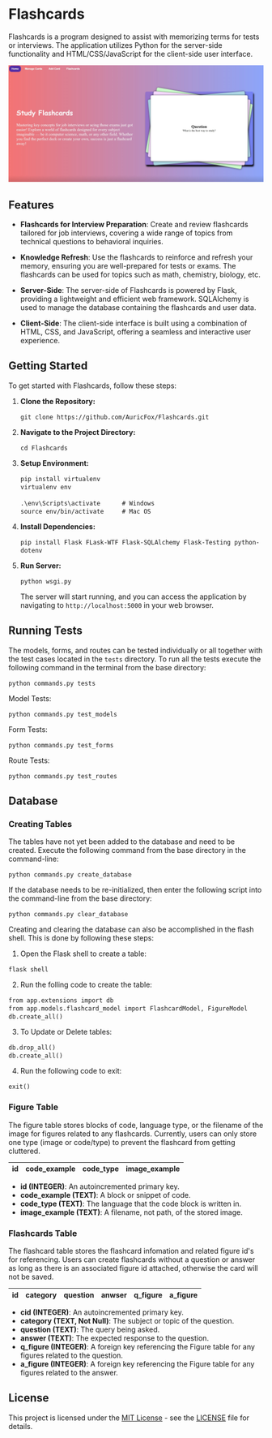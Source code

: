 # Flashcards

Flashcards is a program designed to assist with memorizing terms for tests or interviews. The application utilizes Python for the server-side functionality and HTML/CSS/JavaScript for the client-side user interface.

![Home Page](home_page.jpg "Home Page")

## Features

- **Flashcards for Interview Preparation**: Create and review flashcards tailored for job interviews, covering a wide range of topics from technical questions to behavioral inquiries.

- **Knowledge Refresh**: Use the flashcards to reinforce and refresh your memory, ensuring you are well-prepared for tests or exams. The flashcards can be used for topics such as math, chemistry, biology, etc.

- **Server-Side**: The server-side of Flashcards is powered by Flask, providing a lightweight and efficient web framework. SQLAlchemy is used to manage the database containing the flashcards and user data.

- **Client-Side**: The client-side interface is built using a combination of HTML, CSS, and JavaScript, offering a seamless and interactive user experience.

## Getting Started

To get started with Flashcards, follow these steps:

1. **Clone the Repository:**
    ```
    git clone https://github.com/AuricFox/Flashcards.git
    ```

2. **Navigate to the Project Directory:**
    ```
    cd Flashcards
    ```

3. **Setup Environment:**
    ```
    pip install virtualenv  
    virtualenv env

    .\env\Scripts\activate      # Windows
    source env/bin/activate     # Mac OS
    ```

4. **Install Dependencies:**
    ```
    pip install Flask FLask-WTF Flask-SQLAlchemy Flask-Testing python-dotenv
    ```

5. **Run Server:**
    ```
    python wsgi.py
    ```

    The server will start running, and you can access the application by navigating to `http://localhost:5000` in your web browser.

## Running Tests

The models, forms, and routes can be tested individually or all together with the test cases located in the `tests` directory. To run all the 
tests execute the following command in the terminal from the base directory:
```
python commands.py tests
```
Model Tests:
```
python commands.py test_models
```
Form Tests:
```
python commands.py test_forms
```
Route Tests:
```
python commands.py test_routes
```

## Database

### Creating Tables

The tables have not yet been added to the database and need to be created. Execute the following command from the base directory in the command-line:
```
python commands.py create_database
```

If the database needs to be re-initialized, then enter the following script into the command-line from the base directory:
```
python commands.py clear_database
```

Creating and clearing the database can also be accomplished in the flash shell. This is done by following these steps:

1. Open the Flask shell to create a table:  
```
flask shell
```

2. Run the folling code to create the table:  
```
from app.extensions import db
from app.models.flashcard_model import FlashcardModel, FigureModel
db.create_all()
```

3. To Update or Delete tables:
```
db.drop_all()
db.create_all()
```

4. Run the following code to exit:  
```
exit()
```

### Figure Table

The figure table stores blocks of code, language type, or the filename of the image for figures related to any flashcards. Currently, users can 
only store one type (image or code/type) to prevent the flashcard from getting cluttered.

|**id**|code_example |code_type |image_example |
|:----:|:-----------:|:--------:|:------------:|

- **id (INTEGER)**: An autoincremented primary key.
- **code_example (TEXT)**: A block or snippet of code.
- **code_type (TEXT)**: The language that the code block is written in.
- **image_example (TEXT)**: A filename, not path, of the stored image.

### Flashcards Table

The flashcard table stores the flashcard infomation and related figure id's for referencing. Users can create flashcards without a question or answer as long as there is an associated figure id attached, otherwise the card will not be saved.

|**id**|category |question |anwser |q_figure |a_figure |
|:----:|:-------:|:-------:|:-----:|:-------:|:-------:|

- **cid (INTEGER)**: An autoincremented primary key.
- **category (TEXT, Not Null)**: The subject or topic of the question.
- **question (TEXT)**: The query being asked.
- **answer (TEXT)**: The expected response to the question.
- **q_figure (INTEGER)**: A foreign key referencing the Figure table for any figures related to the question.
- **a_figure (INTEGER)**: A foreign key referencing the Figure table for any figures related to the answer.

## License

This project is licensed under the [MIT License](https://opensource.org/licenses/MIT) - see the [LICENSE](LICENSE) file for details.
